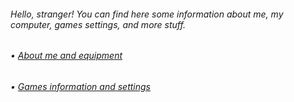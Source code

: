 <h6>Hello, stranger! You can find here some information about me, my computer, games settings, and more stuff.</h6>
<h6>• <a href="https://github.com/TheMichalBr/michalbr/blob/main/about_me_and_equipment.md">About me and equipment</a></h6>
<h6>• <a href="https://github.com/TheMichalBr/michalbr/blob/main/games.md">Games information and settings</a></h6>
